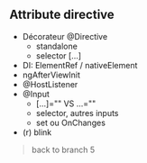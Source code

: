 ## Attribute directive
- Décorateur @Directive
    - standalone
    - selector [...]
- DI: ElementRef / nativeElement
- ngAfterViewInit
- @HostListener
- @Input
    - [...]="" VS ...=""
    - selector, autres inputs
    - set ou OnChanges
- (r) blink

> back to branch 5
